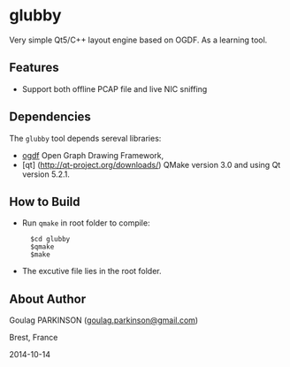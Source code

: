 glubby
==========

Very simple Qt5/C++ layout engine based on OGDF. As a learning tool.

Features
------------

* Support both offline PCAP file and live NIC sniffing

Dependencies
------------

The `glubby` tool depends sereval libraries:

  * [ogdf](http://www.ogdf.net/) Open Graph Drawing Framework,
  * [qt] (http://qt-project.org/downloads/) QMake version 3.0 and using Qt version 5.2.1.
  
How to Build
------------

* Run `qmake` in root folder to compile:

        $cd glubby
        $qmake
        $make
        
* The excutive file lies in the root folder.

About Author
------------

Goulag PARKINSON (goulag.parkinson@gmail.com)

Brest, France

2014-10-14
